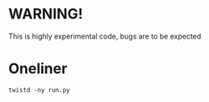 # WARNING!

This is highly experimental code, bugs are to be expected

# Oneliner

    twistd -ny run.py




